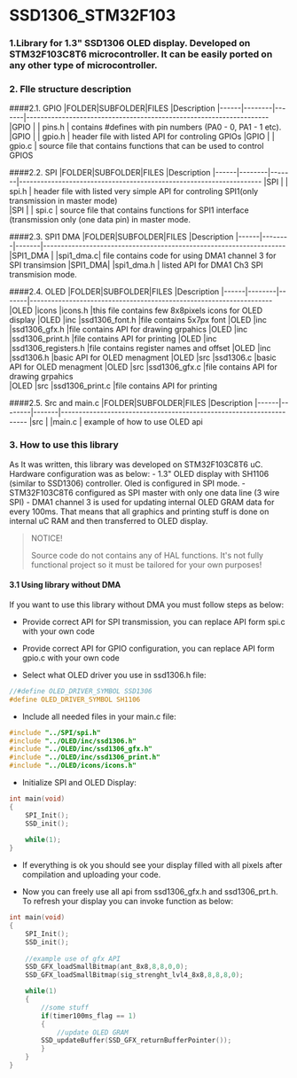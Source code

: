 # SSD1306_STM32F103
 


### 1.Library for 1.3" SSD1306 OLED display. Developed on STM32F103C8T6 microcontroller. It can be easily ported on any other type of microcontroller. 

### 2. FIle structure description
####2.1. GPIO
|FOLDER|SUBFOLDER|FILES	|Description
|------|--------|-------|--------------------------------------------------------------------
|GPIO  |	| pins.h | contains #defines with pin numbers (PA0 - 0, PA1 - 1 etc).
|GPIO  |        | gpio.h | header file with listed API for controling GPIOs
|GPIO  |        | gpio.c | source file that contains functions that can be used to control GPIOS

####2.2. SPI
|FOLDER|SUBFOLDER|FILES	|Description
|------|--------|-------|--------------------------------------------------------------------
|SPI   |        | spi.h  | header file with listed very simple API for controling SPI1(only transmission in master mode)    	
|SPI     |	| spi.c  | source file that contains functions for SPI1 interface (transmission only (one data pin) in master mode.

####2.3. SPI1 DMA
|FOLDER|SUBFOLDER|FILES	|Description
|------|--------|-------|--------------------------------------------------------------------
|SPI1_DMA |	|spi1_dma.c| file contains code for using DMA1 channel 3 for SPI transimsion
|SPI1_DMA|	|spi1_dma.h | listed API for DMA1 Ch3 SPI transmision mode.	

####2.4. OLED
|FOLDER|SUBFOLDER|FILES	|Description
|------|--------|-------|--------------------------------------------------------------------
|OLED	|icons  |icons.h 	|this file contains few 8x8pixels icons for OLED display
|OLED	|inc  	|ssd1306_font.h |file contains 5x7px font
|OLED	|inc  	|ssd1306_gfx.h	 |file contains API for drawing grpahics
|OLED	|inc  	|ssd1306_print.h |file contains API for printing 
|OLED	|inc  	|ssd1306_registers.h |file contains register names and offset
|OLED	|inc  	|ssd1306.h	 |basic API for OLED menagment
|OLED	|src    |ssd1306.c	|basic API for OLED menagment
|OLED	|src	|ssd1306_gfx.c	|file contains API for drawing grpahics		
|OLED	|src	|ssd1306_print.c |file contains API for printing

####2.5. Src and main.c
|FOLDER|SUBFOLDER|FILES	|Description
|------|--------|-------|--------------------------------------------------------------------
|src	|	|main.c | example of how to use OLED api	
	
### 3. How to use this library

As It was written, this library was developed on STM32F103C8T6 uC. Hardware configuration was as below:
	- 1.3" OLED display with SH1106 (similar to SSD1306) controller. Oled is configured in SPI mode.
	- STM32F103C8T6 configured as SPI master with only one data line (3 wire SPI)
	- DMA1 channel 3 is used for updating internal OLED GRAM data for every 100ms. That means that all
	graphics and printing stuff is done on internal uC RAM and then transferred to OLED display.

>NOTICE!
>
>Source code do not contains any of HAL functions. It's not fully functional project so it must be 
>tailored for your own purposes!

#### 3.1 Using library without DMA

If you want to use this library without DMA you must follow steps as below:

* Provide correct API for SPI transmission, you can replace API form spi.c with your own code

* Provide correct API for GPIO configuration, you can replace API form gpio.c with your own code

* Select what OLED driver you use in ssd1306.h file:


```c
//#define OLED_DRIVER_SYMBOL SSD1306
#define OLED_DRIVER_SYMBOL SH1106
```
	
* Include all needed files in your main.c file:

```c
#include "../SPI/spi.h"
#include "../OLED/inc/ssd1306.h"
#include "../OLED/inc/ssd1306_gfx.h"
#include "../OLED/inc/ssd1306_print.h"
#include "../OLED/icons/icons.h"
```
	
* Initialize SPI and OLED Display:


```c
int main(void)
{	
	SPI_Init();
	SSD_init();
	
	while(1);
}
```
	
* If everything is ok you should see your display filled with all pixels after compilation and 	uploading your code. 


* Now you can freely use all api from ssd1306_gfx.h and ssd1306_prt.h. To refresh your display 
  you can invoke function as below:
	
```c
int main(void)
{	
    SPI_Init();
    SSD_init();
    
    //example use of gfx API
    SSD_GFX_loadSmallBitmap(ant_8x8,8,8,0,0);
    SSD_GFX_loadSmallBitmap(sig_strenght_lvl4_8x8,8,8,8,0);

    while(1)
    {
        //some stuff
        if(timer100ms_flag == 1)
        {	
            //update OLED GRAM
	    SSD_updateBuffer(SSD_GFX_returnBufferPointer());
        }
    }
}
```

	
